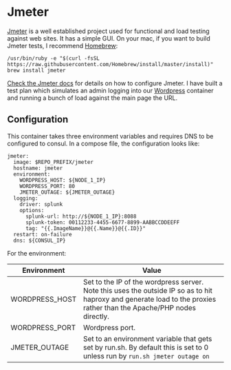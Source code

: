 # Jmeter

[Jmeter](http://jmeter.apache.org) is a well established project used for functional and load testing against web sites.  It has a simple GUI.  On your mac, if you want to build Jmeter tests, I recommend [Homebrew](http://brew.sh/):

	/usr/bin/ruby -e "$(curl -fsSL https://raw.githubusercontent.com/Homebrew/install/master/install)"
	brew install jmeter

[Check the Jmeter docs](http://jmeter.apache.org/usermanual/) for details on how to configure Jmeter.  I have built a test plan which simulates an admin logging into our [Wordpress](../wordpress) container and running a bunch of load against the main page the URL.

## Configuration

This container takes three environment variables and requires DNS to be configured to consul.  In a compose file, the configuration looks like:

	jmeter:
	  image: $REPO_PREFIX/jmeter
	  hostname: jmeter
	  environment:
	    WORDPRESS_HOST: ${NODE_1_IP}
	    WORDPRESS_PORT: 80
	    JMETER_OUTAGE: ${JMETER_OUTAGE}
	  logging:
	    driver: splunk
	    options: 
	      splunk-url: http://${NODE_1_IP}:8088
	      splunk-token: 00112233-4455-6677-8899-AABBCCDDEEFF
	      tag: "{{.ImageName}}@{{.Name}}@{{.ID}}"
	  restart: on-failure
	  dns: ${CONSUL_IP}

For the environment:

|  Environment 	|   Value	|
|---	|---	|
|   WORDPRESS_HOST	|   Set to the IP of the wordpress server.  Note this uses the outside IP so as to hit haproxy and generate load to the proxies rather than the Apache/PHP nodes directly.	|
|   WORDPRESS_PORT	|   Wordpress port.	|
|   JMETER_OUTAGE	|   Set to an environment variable that gets set by run.sh.  By default this is set to 0 unless run by `run.sh jmeter outage on`	|